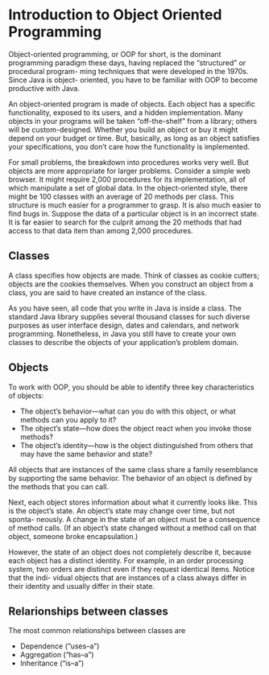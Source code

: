 # Introduction to Object Oriented Programming

Object-oriented programming, or OOP for short, is the dominant programming
paradigm these days, having replaced the “structured” or procedural program-
ming techniques that were developed in the 1970s. Since Java is object-
oriented, you have to be familiar with OOP to become productive with Java.

An object-oriented program is made of objects. Each object has a specific
functionality, exposed to its users, and a hidden implementation. Many objects
in your programs will be taken “off-the-shelf” from a library; others will be
custom-designed. Whether you build an object or buy it might depend on
your budget or time. But, basically, as long as an object satisfies your
specifications, you don’t care how the functionality is implemented.

For small problems, the breakdown into procedures works very well. But
objects are more appropriate for larger problems. Consider a simple web
browser. It might require 2,000 procedures for its implementation, all of which
manipulate a set of global data. In the object-oriented style, there might be
100 classes with an average of 20 methods per class. This
structure is much easier for a programmer to grasp. It is also much easier to
find bugs in. Suppose the data of a particular object is in an incorrect state.
It is far easier to search for the culprit among the 20 methods that had access
to that data item than among 2,000 procedures.

## Classes

A class specifies how objects are made. Think of classes as cookie cutters;
objects are the cookies themselves. When you construct an object from a class,
you are said to have created an instance of the class.

As you have seen, all code that you write in Java is inside a class. The standard
Java library supplies several thousand classes for such diverse purposes as
user interface design, dates and calendars, and network programming.
Nonetheless, in Java you still have to create your own classes to describe the
objects of your application’s problem domain.

## Objects

To work with OOP, you should be able to identify three key characteristics
of objects:

- The object’s behavior—what can you do with this object, or what methods
  can you apply to it?
- The object’s state—how does the object react when you invoke those
  methods?
- The object’s identity—how is the object distinguished from others that may
  have the same behavior and state?

All objects that are instances of the same class share a family resemblance
by supporting the same behavior. The behavior of an object is defined by the
methods that you can call.

Next, each object stores information about what it currently looks like. This
is the object’s state. An object’s state may change over time, but not sponta-
neously. A change in the state of an object must be a consequence of method
calls. (If an object’s state changed without a method call on that object,
someone broke encapsulation.)

However, the state of an object does not completely describe it, because each
object has a distinct identity. For example, in an order processing system, two
orders are distinct even if they request identical items. Notice that the indi-
vidual objects that are instances of a class always differ in their identity and
usually differ in their state.

## Relarionships between classes

The most common relationships between classes are

- Dependence (“uses–a”)
- Aggregation (“has–a”)
- Inheritance (“is–a”)